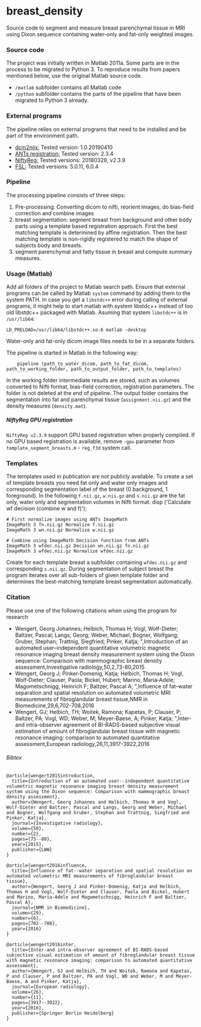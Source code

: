 # breast_density
Source code to segment and measure breast parenchymal tissue in MRI using Dixon sequence 
containing water-only and fat-only weighted images. 

### Source code
The project was initially written in Matlab 2011a. Some parts are in the process to be migrated to Python 3. 
To reproduce results from papers mentioned below, use the original Matlab source code. 

  * `/matlab` subfolder contains all Matlab code
  * `/python` subfolder contains the parts of the pipeline that have been migrated to Python 3 already. 

### External programs
The pipeline relies on external programs that need to be installed and be part of the environment path.
  * [dcm2niix:](https://github.com/rordenlab/dcm2niix) Tested version: 1.0.20190410
  * [ANTs registration:](https://github.com/ANTsX/ANTs) Tested version: 2.3.4
  * [NiftyReg:](https://sourceforge.net/p/niftyreg/git/?source=navbar) Tested versions: 20180328, v2.3.9
  * [FSL:](https://fsl.fmrib.ox.ac.uk/fsl/fslwiki/) Tested versions: 5.0.11, 6.0.4

### Pipeline
The processing pipeline consists of three steps:
  1. Pre-processing: Converting dicom to nifti, reorient images, do bias-field correction and combine images
  2. breast segmentation: segment breast from background and other body parts using a template based registration approach. First the best matching template is determined by affine registration. Then the best matching template is non-rigidly registered to match the shape of subjects body and breasts. 
  3. segment parenchymal and fatty tissue in breast and compute summary measures. 

### Usage (Matlab)
Add all folders of the project to Matlab search path. Ensure that external programs can be called by Matlab `system` command by adding them to the system PATH. In case you get a `libstdc++` error during calling of external programs, it might help to start matlab with system libstdc++ instead of too old libstdc++ packaged with Matlab. Asuming that system `libstdc++` is in `/usr/lib64`:
```
LD_PRELOAD=/usr/lib64/libstdc++.so.6 matlab -desktop
```
Water-only and fat-only dicom image files needs to be in a separate folders. 

The pipeline is started in Matlab in the following way:
```
    pipeline (path_to_water_dicom, path_to_fat_dicom, path_to_working_folder, path_to_output_folder, path_to_templates)
```    

In the working folder intermediate results are stored, such as volumes converted to Nifti format, bias-field correction, registration parameters. The folder is not deleted at the end of pipeline. The output folder contains the segmentation into fat and parenchymal tissue (`assignment.nii.gz`) and the density measures (`density.mat`). 

##### NiftyReg GPU registration
`NiftyReg v2.3.9` support GPU based registration when properly compiled. If no GPU based registration is available, remove `-gpu` parameter from `template_segment_breasts.m` - `reg_f3d` system call. 

### Templates
The templates used in publication are not publicly available. 
To create a set of template breasts you need fat only and water only images and corresponding segmentation label of the breast (0 background, 1 foreground). In the following `f.nii.gz`, `w.nii.gz` and `s.nii.gz` are the fat only, water only and segmentation volumes in Nifti format. 
disp ('Calculate wf decision (combine w and f)');
```
# First normalize images using ANTs ImageMath
ImageMath 3 fn.nii.gz Normalize f.nii.gz
ImageMath 3 wn.nii.gz Normalize w.nii.gz
    
# Combine using ImageMath Decision function from ANTs
ImageMath 3 wfdec.nii.gz Decision wn.nii.gz fn.nii.gz
ImageMath 3 wfdec.nii.gz Normalize wfdec.nii.gz
```

Create for each template breast a subfolder containing `wfdec.nii.gz` and corresponding `s.nii.gz`. During segmentation of subject breast the program iterates over all sub-folders of given template folder and determines the best-matching template breast segmentation automatically. 

### Citation
Please use one of the following citations when using the program for research

  * Wengert, Georg Johannes; Helbich, Thomas H; Vogl, Wolf-Dieter; Baltzer, Pascal; Langs, Georg; Weber, Michael; Bogner, Wolfgang; Gruber, Stephan; Trattnig, Siegfried; Pinker, Katja; ",Introduction of an automated user–independent quantitative volumetric magnetic resonance imaging breast density measurement system using the Dixon sequence: Comparison with mammographic breast density assessment,Investigative radiology,50,2,73-80,2015
  * Wengert, Georg J; Pinker‐Domenig, Katja; Helbich, Thomas H; Vogl, Wolf‐Dieter; Clauser, Paola; Bickel, Hubert; Marino, Maria‐Adele; Magometschnigg, Heinrich F; Baltzer, Pascal A; ",Influence of fat–water separation and spatial resolution on automated volumetric MRI measurements of fibroglandular breast tissue,NMR in Biomedicine,29,6,702-708,2016
  * Wengert, GJ; Helbich, TH; Woitek, Ramona; Kapetas, P; Clauser, P; Baltzer, PA; Vogl, WD; Weber, M; Meyer-Baese, A; Pinker, Katja; ",Inter-and intra-observer agreement of BI-RADS-based subjective visual estimation of amount of fibroglandular breast tissue with magnetic resonance imaging: comparison to automated quantitative assessment,European radiology,26,11,3917-3922,2016

###### Bibtex
```
@article{wengert2015introduction,
  title={Introduction of an automated user--independent quantitative volumetric magnetic resonance imaging breast density measurement system using the Dixon sequence: Comparison with mammographic breast density assessment},
  author={Wengert, Georg Johannes and Helbich, Thomas H and Vogl, Wolf-Dieter and Baltzer, Pascal and Langs, Georg and Weber, Michael and Bogner, Wolfgang and Gruber, Stephan and Trattnig, Siegfried and Pinker, Katja},
  journal={Investigative radiology},
  volume={50},
  number={2},
  pages={73--80},
  year={2015},
  publisher={LWW}
}

@article{wengert2016influence,
  title={Influence of fat--water separation and spatial resolution on automated volumetric MRI measurements of fibroglandular breast tissue},
  author={Wengert, Georg J and Pinker-Domenig, Katja and Helbich, Thomas H and Vogl, Wolf-Dieter and Clauser, Paola and Bickel, Hubert and Marino, Maria-Adele and Magometschnigg, Heinrich F and Baltzer, Pascal A},
  journal={NMR in Biomedicine},
  volume={29},
  number={6},
  pages={702--708},
  year={2016}
}

@article{wengert2016inter,
  title={Inter-and intra-observer agreement of BI-RADS-based subjective visual estimation of amount of fibroglandular breast tissue with magnetic resonance imaging: comparison to automated quantitative assessment},
  author={Wengert, GJ and Helbich, TH and Woitek, Ramona and Kapetas, P and Clauser, P and Baltzer, PA and Vogl, WD and Weber, M and Meyer-Baese, A and Pinker, Katja},
  journal={European radiology},
  volume={26},
  number={11},
  pages={3917--3922},
  year={2016},
  publisher={Springer Berlin Heidelberg}
}
```
